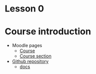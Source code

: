 # Lesson 0

# Course introduction

- Moodle pages
    - [Course](https://2223moodle.isel.pt/course/view.php?id=6303)
    - [Course section](https://2223moodle.isel.pt/course/view.php?id=6305)
- [Github repository](https://github.com/isel-leic-daw/s2223i-51d-51n-public)
    - [docs](https://github.com/isel-leic-daw/s2223i-51d-51n-public/tree/main/docs)

